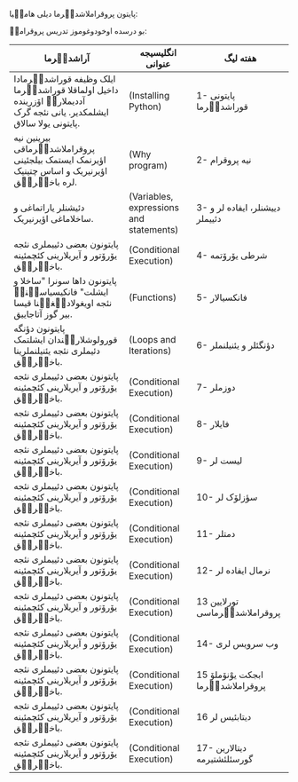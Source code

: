 پایتون پروقراملاشدیٛرما دیلی هامیٛیا:

بو درسده اوخودوغوموز تدریس پروقرامیٛ:



| آراشدیٛرما   | انگلیسیجه عنوانی   |   هفته لیگ   |
| ---------------- |----------------------- | ---------- |
|  ایلک وظیفه قوراشدیٛرمادا داخیل اولماقلا قوراشدیٛرما آددیملاریٛ اۆزرینده ایشلمکدیر. یانی نئجه گرک پایتونی یولا سالاق. | (Installing Python) | 1- پایتونی قوراشدیٛرما |
|  بیرینین نیه پروقراملاشدیٛرماقی اؤیرنمک ایستمک بیلجئینی اؤیرنیریک و اساس چتینیک لره باخیٛریٛق. | (Why program) | 2- نیه پروقرام |
|  دئیشنلر یاراتماغی و ساخلاماغی اؤیرنیریک. | (Variables, expressions and statements) | 3- دییشنلر، ایفاده لر و دئییملر |
|  پایتونون بعضی دئییملری نئجه یۆرۆتور و آیریلارینی کئچمئینه باخیٛریٛق. | (Conditional Execution) | 4- شرطی یۆرۆتمه |
|  پایتونون داها سونرا "ساخلا و ایشلت" فانکیسیاسیٛنیٛ نئجه اویغولادیٛغیٛنا قیسا بیر گوز آتاجاییق. | (Functions) | 5- فانکسیالار |
|  پایتونون دؤنگه قورولوشلاریٛندان ایشلتمک دئیملری نئجه یئنیلنملرینا باخیٛریٛق. | (Loops and Iterations) | 6- دؤنگئلر و یئنیلنملر |
|  پایتونون بعضی دئییملری نئجه یۆرۆتور و آیریلارینی کئچمئینه باخیٛریٛق. | (Conditional Execution) | 7- دوزملر |
|  پایتونون بعضی دئییملری نئجه یۆرۆتور و آیریلارینی کئچمئینه باخیٛریٛق. | (Conditional Execution) | 8- فایلار |
|  پایتونون بعضی دئییملری نئجه یۆرۆتور و آیریلارینی کئچمئینه باخیٛریٛق. | (Conditional Execution) | 9- لیست لر |
|  پایتونون بعضی دئییملری نئجه یۆرۆتور و آیریلارینی کئچمئینه باخیٛریٛق. | (Conditional Execution) | 10- سؤزلۆک لر |
|  پایتونون بعضی دئییملری نئجه یۆرۆتور و آیریلارینی کئچمئینه باخیٛریٛق. | (Conditional Execution) | 11- دمتلر |
|  پایتونون بعضی دئییملری نئجه یۆرۆتور و آیریلارینی کئچمئینه باخیٛریٛق. | (Conditional Execution) | 12- نرمال ایفاده لر |
|  پایتونون بعضی دئییملری نئجه یۆرۆتور و آیریلارینی کئچمئینه باخیٛریٛق. | (Conditional Execution) | 13 تورلایین پروقراملاشدیٛرماسی |
|  پایتونون بعضی دئییملری نئجه یۆرۆتور و آیریلارینی کئچمئینه باخیٛریٛق. | (Conditional Execution) | 14- وب سرویس لری |
|  پایتونون بعضی دئییملری نئجه یۆرۆتور و آیریلارینی کئچمئینه باخیٛریٛق. | (Conditional Execution) | 15 ابجکت یوْنۆملۆ پروقراملاشدیٛرما |
|  پایتونون بعضی دئییملری نئجه یۆرۆتور و آیریلارینی کئچمئینه باخیٛریٛق. | (Conditional Execution) | 16 دیتابئیس لر |
|  پایتونون بعضی دئییملری نئجه یۆرۆتور و آیریلارینی کئچمئینه باخیٛریٛق. | (Conditional Execution) | 17- دیتالارین گورسئلئشتیرمه  |


 




